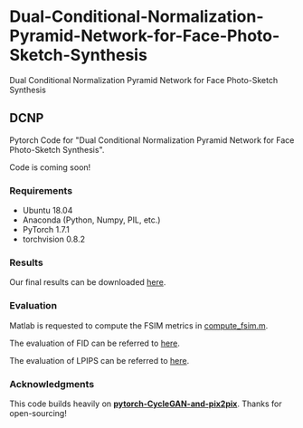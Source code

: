 # Dual-Conditional-Normalization-Pyramid-Network-for-Face-Photo-Sketch-Synthesis
Dual Conditional Normalization Pyramid Network for Face Photo-Sketch Synthesis
## DCNP

Pytorch Code for "Dual Conditional Normalization Pyramid Network for Face Photo-Sketch Synthesis".

Code is coming soon!

### Requirements

+ Ubuntu 18.04
+ Anaconda (Python, Numpy, PIL, etc.)
+ PyTorch 1.7.1
+ torchvision 0.8.2


### Results

Our final results can be downloaded [here](https://drive.google.com/file/d/1iLesbjhFp5oYkOTSKzwgO_wUvTZ61Z9-/view?usp=sharing).

### Evaluation

Matlab is requested to compute the FSIM metrics in [compute_fsim.m](https://github.com/Tony0720/Dual-Conditional-Normalization-Pyramid-Network-for-Face-Photo-Sketch-Synthesis/blob/main/compute_fsim.m).

The evaluation of FID can be referred to [here](https://github.com/mseitzer/pytorch-fid).

The evaluation of LPIPS can be referred to [here](https://github.com/richzhang/PerceptualSimilarity).

### Acknowledgments

This code builds heavily on **[pytorch-CycleGAN-and-pix2pix](https://github.com/junyanz/pytorch-CycleGAN-and-pix2pix)**. Thanks for open-sourcing!
